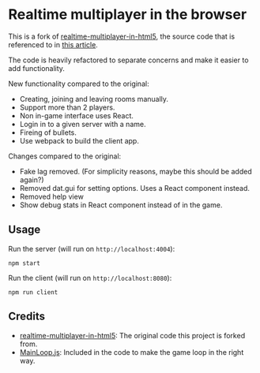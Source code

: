 Realtime multiplayer in the browser
=============================

This is a fork of [realtime-multiplayer-in-html5](https://github.com/underscorediscovery/realtime-multiplayer-in-html5), the source code
that is referenced to in [this article](http://buildnewgames.com/real-time-multiplayer/).

The code is heavily refactored to separate concerns and make it easier to add functionality.

New functionality compared to the original:
* Creating, joining and leaving rooms manually.
* Support more than 2 players.
* Non in-game interface uses React.
* Login in to a given server with a name.
* Fireing of bullets.
* Use webpack to build the client app.

Changes compared to the original:
* Fake lag removed. (For simplicity reasons, maybe this should be added again?)
* Removed dat.gui for setting options. Uses a React component instead.
* Removed help view
* Show debug stats in React component instead of in the game.

## Usage

Run the server (will run on `http://localhost:4004`): 

```
npm start
```

Run the client (will run on `http://localhost:8080`):

```
npm run client
```

## Credits

* [realtime-multiplayer-in-html5](https://github.com/underscorediscovery/realtime-multiplayer-in-html5): The original code this project is forked from.
* [MainLoop.js](https://github.com/IceCreamYou/MainLoop.js): Included in the code to make the game loop in the right way.
